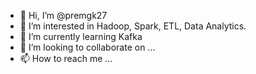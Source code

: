 - 👋 Hi, I’m @premgk27
- 👀 I’m interested in Hadoop, Spark, ETL, Data Analytics.
- 🌱 I’m currently learning Kafka
- 💞️ I’m looking to collaborate on ...
- 📫 How to reach me ...

<!---
premgk27/premgk27 is a ✨ special ✨ repository because its `README.md` (this file) appears on your GitHub profile.
You can click the Preview link to take a look at your changes.
--->
